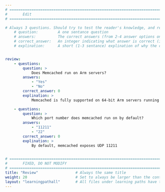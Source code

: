 ```yaml
---
# ================================================================================
#       Edit
# ================================================================================

# Always 3 questions. Should try to test the reader's knowledge, and reinforce the key points you want them to remember.
    # question:         A one sentance question
    # answers:          The correct answers (from 2-4 answer options only). Should be surrounded by quotes.
    # correct_answer:   An integer indicating what answer is correct (index starts from 0)
    # explination:      A short (1-3 sentance) explination of why the correct answer is correct. Can add aditional context if desired


review:
    - questions:
        question: >
            Does Memcached run on Arm servers?
        answers:
            - "Yes"
            - "No"
        correct_answer: 0                     
        explination: >
            Memcached is fully supported on 64-bit Arm servers running Linux.

    - questions:
        question: >
            Which port number does memcached run on by default?
        answers:
            - "11211"
            - "22"
        correct_answer: 0                     
        explination: >
            By default, memcached exposes UDP 11211
               

# ================================================================================
#       FIXED, DO NOT MODIFY
# ================================================================================
title: "Review"                 # Always the same title
weight: 20                      # Set to always be larger than the content in this path
layout: "learningpathall"       # All files under learning paths have this same wrapper
---
```

